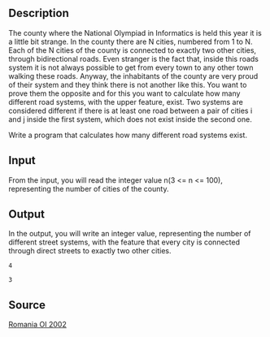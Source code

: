 <h2>Description</h2><p>The county where the National Olympiad in Informatics is held this year it is a little bit strange. In the county there are N cities, numbered from 1 to N. Each of the N cities of the county is connected to exactly two other cities, through bidirectional roads. Even stranger is the fact that, inside this roads system it is not always possible to get from every town to any other town walking these roads. Anyway, the inhabitants of the county are very proud of their system and they think there is not another like this. You want to prove them the opposite and for this you want to calculate how many different road systems, with the upper feature, exist. Two systems are considered different if there is at least one road between a pair of cities i and j inside the first system, which does not exist inside the second one. 
</p>
Write a program that calculates how many different road systems exist.
<h2>Input</h2><p>From the input, you will read the integer value n(3 &lt;= n &lt;= 100), representing the number of  cities of the county.</p><h2>Output</h2><p>In the output, you will write an integer value, representing the number of different street systems, with the feature that every city is connected through direct streets to exactly two other cities. </p><pre><code class="language-input1">4</code></pre><pre><code class="language-output1">3</code></pre><h2>Source</h2><a href="searchproblem?field=source&amp;key=Romania+OI+2002">Romania OI 2002</a>